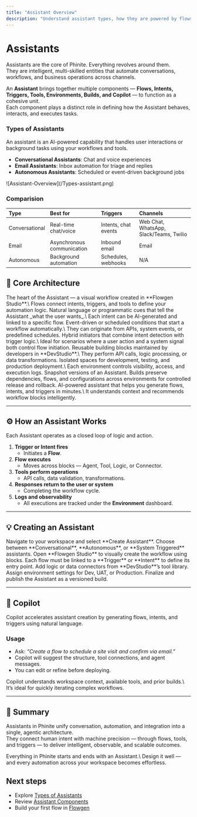 ```yaml
---
title: "Assistant Overview"
description: "Understand assistant types, how they are powered by flows, and where to start."
---
```


# Assistants

Assistants are the core of Phinite. Everything revolves around them.\
They are intelligent, multi-skilled entities that automate conversations, workflows, and business operations across channels.

An **Assistant** brings together multiple components — **Flows, Intents, Triggers, Tools, Environments, Builds, and Copilot** — to function as a cohesive unit.\
Each component plays a distinct role in defining how the Assistant behaves, interacts, and executes tasks.

### Types of Assistants

An assistant is an AI-powered capability that handles user interactions or background tasks using your workflows and tools.

- **Conversational Assistants**: Chat and voice experiences
- **Email Assistants**: Inbox automation for triage and replies
- **Autonomous Assistants**: Scheduled or event-driven background jobs

<Frame>
  ![Assistant-Overview](/Types-assistant.png)
</Frame>

### Comparision

| Type           | Best for                   | Triggers             | Channels                                |
| :------------- | :------------------------- | :------------------- | :-------------------------------------- |
| Conversational | Real-time chat/voice       | Intents, chat events | Web Chat, WhatsApp, Slack/Teams, Twilio |
| Email          | Asynchronous communication | Inbound email        | Email                                   |
| Autonomous     | Background automation      | Schedules, webhooks  | N/A                                     |

## 🧩 Core Architecture

<CardGroup cols={2}>
  <Card title="Flows" icon="FlowArrow">
    The heart of the Assistant — a visual workflow created in **Flowgen Studio**.\
    Flows connect intents, triggers, and tools to define your automation logic.
  </Card>
  <Card title="Intents" icon="ChatText">
    Natural language or programmatic cues that tell the Assistant _what the user wants_.\
    Each intent can be AI-generated and linked to a specific flow.
  </Card>
  <Card title="Triggers" icon="hand-pointing">
    Event-driven or scheduled conditions that start a workflow automatically.\
    They can originate from APIs, system events, or predefined schedules.
  </Card>
  <Card title="Trigger Intents" icon="PlugZap">
    Hybrid initiators that combine intent detection with trigger logic.\
    Ideal for scenarios where a user action and a system signal both control flow initiation.
  </Card>
  <Card title="Tools" icon="Wrench">
    Reusable building blocks maintained by developers in **DevStudio**.\
    They perform API calls, logic processing, or data transformations.
  </Card>
  <Card title="Environments" icon="Server">
    Isolated spaces for development, testing, and production deployment.\
    Each environment controls visibility, access, and execution logs.
  </Card>
  <Card title="Builds" icon="Hammer">
    Snapshot versions of an Assistant. Builds preserve dependencies, flows, and configurations across environments for controlled release and rollback.
  </Card>
  <Card title="Copilot" icon="Sparkles">
    AI-powered assistant that helps you generate flows, intents, and triggers in minutes.\
    It understands context and recommends workflow blocks intelligently.
  </Card>
</CardGroup>

---

## ⚙️ How an Assistant Works

Each Assistant operates as a closed loop of logic and action.

1. **Trigger or Intent fires**
   - Initiates a **Flow**.
2. **Flow executes**
   - Moves across blocks — Agent, Tool, Logic, or Connector.
3. **Tools perform operations**
   - API calls, data validation, transformations.
4. **Responses return to the user or system**
   - Completing the workflow cycle.
5. **Logs and observability**
   - All executions are tracked under the **Environment** dashboard.

---

## 💡 Creating an Assistant

<Steps>
  <Step title="Go to Assistants → Create Assistant">
    Navigate to your workspace and select **Create Assistant**.
  </Step>
  <Step title="Define Type">
    Choose between **Conversational**, **Autonomous**, or **System Triggered** assistants.
  </Step>
  <Step title="Design Flows">
    Open **Flowgen Studio** to visually create the workflow using blocks.
  </Step>
  <Step title="Link Intents or Triggers">
    Each flow must be linked to a **Trigger** or **Intent** to define its entry point.
  </Step>
  <Step title="Attach Tools">
    Add logic or data connectors from **DevStudio**’s tool library.
  </Step>
  <Step title="Configure Environments">
    Assign environment settings for Dev, UAT, or Production.
  </Step>
  <Step title="Build and Deploy">
    Finalize and publish the Assistant as a versioned build.
  </Step>
</Steps>

---

## 🤖 Copilot

Copilot accelerates assistant creation by generating flows, intents, and triggers using natural language.

### Usage

- Ask: _“Create a flow to schedule a site visit and confirm via email.”_
- Copilot will suggest the structure, tool connections, and agent messages.
- You can edit or refine before deploying.

<Note>
  Copilot understands workspace context, available tools, and prior builds.\
  It’s ideal for quickly iterating complex workflows.
</Note>

---

## 🧭 Summary

Assistants in Phinite unify conversation, automation, and integration into a single, agentic architecture.\
They connect human intent with machine precision — through flows, tools, and triggers — to deliver intelligent, observable, and scalable outcomes.

<Note>
  Everything in Phinite starts and ends with an Assistant.\
  Design it well — and every automation across your workspace becomes effortless.
</Note>

## Next steps

- Explore [Types of Assistants](/assistants/types)
- Review [Assistant Components](/assistants/components)
- Build your first flow in [Flowgen](/flowgen/overview)